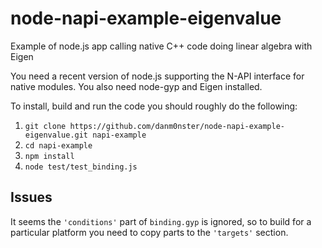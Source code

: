 # node-napi-example-eigenvalue
Example of node.js app calling native C++ code doing linear algebra with Eigen

You need a recent version of node.js supporting the N-API interface for native modules. You also need node-gyp and Eigen installed.

To install, build and run the code you should roughly do the following:
1. `git clone https://github.com/danm0nster/node-napi-example-eigenvalue.git napi-example`
1. `cd napi-example`
1. `npm install`
1. `node test/test_binding.js`

## Issues
It seems the `'conditions'` part of `binding.gyp` is ignored, so to build for a particular platform you need to copy parts to the `'targets'` section.
